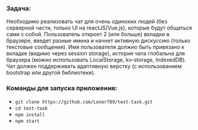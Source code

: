 ### Задача:
Необходимо реализовать чат для очень одиноких людей (без серверной части, только UI на reactJS/Vue.js), которые будут общаться сами с собой. Пользователь откроет 2 (или больше) вкладки в браузере, введет разные имена и начнет активную дискуссию (только текстовые сообщения). Имя пользователя должно быть привязано к вкладке (видимо через session storage), история чата глобальна для браузера (можно использовать LocalStorage, kv-storage, IndexedDB). Чат должен поддерживать адаптивную верстку (с использованием bootstrap или другой библиотеки).

### Команды для запуска приложения:
* `git clone https://github.com/Loner789/test-task.git`
* `cd test-task`
* `npm install`
* `npm start`


